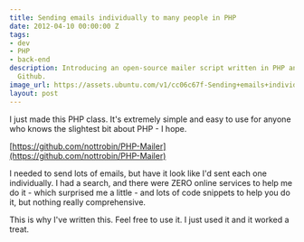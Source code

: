 ```yaml
---
title: Sending emails individually to many people in PHP
date: 2012-04-10 00:00:00 Z
tags:
- dev
- PHP
- back-end
description: Introducing an open-source mailer script written in PHP and hosted on
  Github.
image_url: https://assets.ubuntu.com/v1/cc06c67f-Sending+emails+individually+to+many+people+in+PHP.png?w=230&h=160&mode=fill&bg=0000
layout: post
---
```


I just made this PHP class. It's extremely simple and easy to use for
anyone who knows the slightest bit about PHP - I hope.

[https://github.com/nottrobin/PHP-Mailer](https://github.com/nottrobin/PHP-Mailer)

I needed to send lots of emails, but have it look like I'd sent each one
individually. I had a search, and there were ZERO online services to
help me do it - which surprised me a little - and lots of code snippets
to help you do it, but nothing really comprehensive.

This is why I've written this. Feel free to use it. I just used it and
it worked a treat.